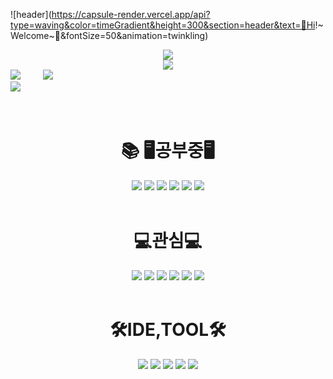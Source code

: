 
<!--
**tjdqls3607/tjdqls3607** is a ✨ _special_ ✨ repository because its `README.md` (this file) appears on your GitHub profile.

Here are some ideas to get you started:

- 🔭 I’m currently working on ...
- 🌱 I’m currently learning ...
- 👯 I’m looking to collaborate on ...
- 🤔 I’m looking for help with ...
- 💬 Ask me about ...
- 📫 How to reach me: ...
- 😄 Pronouns: ...
- ⚡ Fun fact: ...
-->
![header](https://capsule-render.vercel.app/api?type=waving&color=timeGradient&height=300&section=header&text=👋Hi!~ Welcome~🤗&fontSize=50&animation=twinkling)

<div align="center">
<img src ="https://github.com/tjdqls3607/tjdqls3607/assets/101077436/48df6479-444d-4e3a-b10d-eb62e1c834c9"/>
</div>
<div align="center">
<img src="https://streak-stats.demolab.com?user=tjdqls3607&theme=tokyonight&hide_border=true&locale=ko"/>
</div>
<div>
<img src="https://github-readme-stats.vercel.app/api?username=tjdqls3607&show_icons=true&theme=radical"/>
  &emsp;&emsp;
<img src="https://github-readme-stats.vercel.app/api/top-langs/?username=anuraghazra&layout=compact"/>
</div>
<div aling ="center">
  <img src = "https://github-readme-activity-graph.vercel.app/graph?username=tjdqls3607&theme=vue"/>
</div>
<br>
<br>
<div align=center><h1>📚 🖥️공부중🖥️</h1></div>
<div align=center> 
<img src="https://img.shields.io/badge/java-007396?style=for-the-badge&logo=OpenJdk&logoColor=white"> 
<img src="https://img.shields.io/badge/python-3776AB?style=for-the-badge&logo=python&logoColor=yellow">
<img src="https://img.shields.io/badge/spring-6DB33F?style=for-the-badge&logo=spring&logoColor=white"> 
<img src="https://img.shields.io/badge/php-777BB4?style=for-the-badge&logo=php&logoColor=white">
<img src="https://img.shields.io/badge/phpMyAdmin-6C78AF?style=for-the-badge&logo=phpMyAdmin&logoColor=white"> 
<img src="https://img.shields.io/badge/Naver clova sentiment AI-03C75A?style=for-the-badge&logo=naver&logoColor=white"> 
<br>
<br>
<h1>💻관심💻</h1>
<img src="https://img.shields.io/badge/html5-E34F26?style=for-the-badge&logo=html5&logoColor=white"> 
<img src="https://img.shields.io/badge/css-1572B6?style=for-the-badge&logo=css3&logoColor=white"> 
<img src="https://img.shields.io/badge/javascript-F7DF1E?style=for-the-badge&logo=javascript&logoColor=black"> 
<img src="https://img.shields.io/badge/oracle-F80000?style=for-the-badge&logo=oracle&logoColor=white"> 
<img src="https://img.shields.io/badge/mysql-4479A1?style=for-the-badge&logo=mysql&logoColor=white"> 
<img src="https://img.shields.io/badge/bootstrap-7952B3?style=for-the-badge&logo=bootstrap&logoColor=white">
<br>
<br>
<h1>🛠️IDE,TOOL🛠️</h1> 
<img src="https://img.shields.io/badge/anaconda-44A833?style=for-the-badge&logo=anaconda&logoColor=white">
<img src="https://img.shields.io/badge/vscode-007ACC?style=for-the-badge&logo=visualstudiocode&logoColor=white">
<img src="https://img.shields.io/badge/eclipse-2C2255?style=for-the-badge&logo=eclipseide&logoColor=white">
<img src="https://img.shields.io/badge/xampp-FB7A24?style=for-the-badge&logo=xampp&logoColor=white">
<img src="https://img.shields.io/badge/sublime text-FF9800?style=for-the-badge&logo=sublimetext&logoColor=white">

</div>


